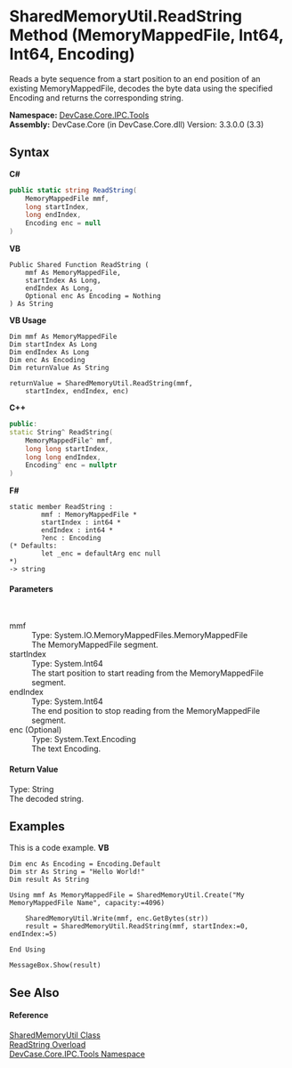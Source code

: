 # SharedMemoryUtil.ReadString Method (MemoryMappedFile, Int64, Int64, Encoding)
 

Reads a byte sequence from a start position to an end position of an existing MemoryMappedFile, decodes the byte data using the specified Encoding and returns the corresponding string.

**Namespace:**&nbsp;<a href="N_DevCase_Core_IPC_Tools">DevCase.Core.IPC.Tools</a><br />**Assembly:**&nbsp;DevCase.Core (in DevCase.Core.dll) Version: 3.3.0.0 (3.3)

## Syntax

**C#**<br />
``` C#
public static string ReadString(
	MemoryMappedFile mmf,
	long startIndex,
	long endIndex,
	Encoding enc = null
)
```

**VB**<br />
``` VB
Public Shared Function ReadString ( 
	mmf As MemoryMappedFile,
	startIndex As Long,
	endIndex As Long,
	Optional enc As Encoding = Nothing
) As String
```

**VB Usage**<br />
``` VB Usage
Dim mmf As MemoryMappedFile
Dim startIndex As Long
Dim endIndex As Long
Dim enc As Encoding
Dim returnValue As String

returnValue = SharedMemoryUtil.ReadString(mmf, 
	startIndex, endIndex, enc)
```

**C++**<br />
``` C++
public:
static String^ ReadString(
	MemoryMappedFile^ mmf, 
	long long startIndex, 
	long long endIndex, 
	Encoding^ enc = nullptr
)
```

**F#**<br />
``` F#
static member ReadString : 
        mmf : MemoryMappedFile * 
        startIndex : int64 * 
        endIndex : int64 * 
        ?enc : Encoding 
(* Defaults:
        let _enc = defaultArg enc null
*)
-> string 

```


#### Parameters
&nbsp;<dl><dt>mmf</dt><dd>Type: System.IO.MemoryMappedFiles.MemoryMappedFile<br />The MemoryMappedFile segment.</dd><dt>startIndex</dt><dd>Type: System.Int64<br />The start position to start reading from the MemoryMappedFile segment.</dd><dt>endIndex</dt><dd>Type: System.Int64<br />The end position to stop reading from the MemoryMappedFile segment.</dd><dt>enc (Optional)</dt><dd>Type: System.Text.Encoding<br />The text Encoding.</dd></dl>

#### Return Value
Type: String<br />The decoded string.

## Examples
This is a code example. 
**VB**<br />
``` VB
Dim enc As Encoding = Encoding.Default
Dim str As String = "Hello World!"
Dim result As String

Using mmf As MemoryMappedFile = SharedMemoryUtil.Create("My MemoryMappedFile Name", capacity:=4096)

    SharedMemoryUtil.Write(mmf, enc.GetBytes(str))
    result = SharedMemoryUtil.ReadString(mmf, startIndex:=0, endIndex:=5)

End Using

MessageBox.Show(result)
```


## See Also


#### Reference
<a href="T_DevCase_Core_IPC_Tools_SharedMemoryUtil">SharedMemoryUtil Class</a><br /><a href="Overload_DevCase_Core_IPC_Tools_SharedMemoryUtil_ReadString">ReadString Overload</a><br /><a href="N_DevCase_Core_IPC_Tools">DevCase.Core.IPC.Tools Namespace</a><br />